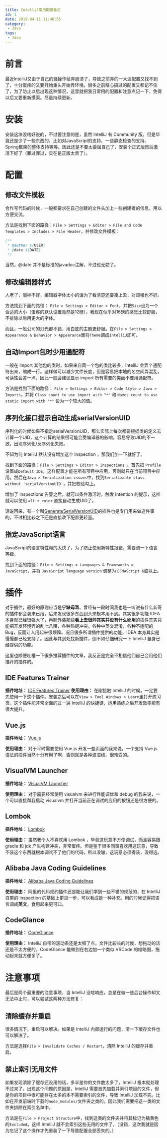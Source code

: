 ```yaml
---
title: IntelliJ常用配置备忘
id: 1
date: 2019-04-11 11:46:55
category:
 - Java
tags:
 - Java
---
```


# 前言
最近IntelliJ又由于自己的骚操作给弄崩溃了，导致之前弄的一大波配置又找不到了，十分蛋疼的又要开始重头开始弄环境。很多之前精心搞过的配置又都记不住了，为了防止以后出现这种情况，这里就把我日常用的配置和注意点记一下，免得以后又要重新摸索。尽量持续更新。

# 安装
安装这块没啥好说的，不过要注意的是，虽然 IntelliJ 有 Community 版，但是毕竟还是少了一些东西的，比如对JavaScript的支持、一些静态检查的支持、Spring框架的整体支持等等。因此还是不要太委屈自己了，安装个正式版然后激活下好了（罪过罪过，实在是正版太贵了）。

# 配置
## 修改文件模板
合作写代码的时候，一般都要求在自己创建的文件头加上一些创建者的信息，用以方便交流。

方法是找到下面的路径：`File > Settings > Editor > File and Code Templates > Includes > File Header`，并修改文件模板：
```java
/**
 * @author ${USER}
 * @date ${DATE}
 */
```
当然，@date 并不是标准的javadoc注解，不过也无妨了。

## 修改编辑器样式
人老了，眼神不好，编辑器字体太小的话为了看清楚还要凑上去，对颈椎也不好。

方法找到下面的路径： `File > Settings > Editor > Font`，并把`Size`设为一个合适的大小（蛋疼的默认设置竟然是12磅），我现在似乎对16磅的感觉比较舒服，不排除以后用更大的字体。

而且，一般公司的灯光都不错，用白底的主题更舒服。在`File > Settings > Appearance & Behavior > Appearance`里将`Theme`调成`IntelliJ`即可。

## 自动Import包时少用通配符
一般在 import 其他包的类时，如果来自同一个包的类比较多，IntelliJ 会弄个通配符出来，缩成一行。这样做可以减少文件长度，但是容易把本地的名空间弄混乱，可读性会差一点，因此一般会建议显示 import 所有需要的类而不要用通配符。

方法是找到下面的路径： `File > Settings > Editor > Code Style > Java > Imports`，并将 `Class count to use import with "*"` 和 `Names count to use static import with "*"` 设为一个较大的值。

## 序列化接口提示自动生成serialVersionUID
序列化的时候如果不指定serialVersionUID，那么实际上每次都要根据类的定义去计算一个UID，这个计算的结果很可能会受编译器的影响，容易导致UID的不一致，出现序列化/反序列化失败。

不知为何 IntelliJ 默认没有增加这个 Inspection ，那我们加一下就好了。

找到下面的路径：`File > Settings > Editor > Inspections `。首先把 `Profile` 设置成`Default IDE`，这样配置才能在所有项目中应用，否则就只在当前项目中应用。然后在`Java > Serialization issues`中，找到`Serializable class without 'serialVersionUID'`，并把校验勾上。

增加了 Inspections 告警之后，就可以条件激活时，触发 Intention 的提示，这样就可以使用 `alt + enter` 直接自动生成UID了。

话说回来，有一个叫[GenerateSerialVersionUID](https://plugins.jetbrains.com/plugin/185-generateserialversionuid)的插件也是专门用来做这件事的，不过相比较之下还是直接改下配置更轻量。

## 指定JavaScript语言
JavaScript的语言特性飚的太快了，为了防止使用新特性报错，需要调一下语言等级。

找到下面的路径：`File > Settings > Languages & Frameworks > JavaScript`，并将 `JavaScript language version` 调整为 `ECMAScript 6`或以上。

# 插件
对于插件，最好的原则应当是**宁缺毋滥**。曾经有一段时间我也是一听说有什么新奇的插件都会装来已用，后来发现很多东西到头来根本用不到。其实很多功能 IDEA 本身就已经很强大了，再额外装那些**看上去很帅其实并没有什么卵用**的插件其实只能把开发环境弄的乱七八糟，各种热键冲突，各种中英文混淆，各种不适配的Bug，反而让人用起来很烦躁。况且很多所谓插件提供的功能，IDEA 本身其实是慢慢都已经支持了。因此与其到处找新插件，倒不如仔细研究一下 IntelliJ 自身已经提供的功能。

这里也顺便吐槽一下很多推荐插件的文章，我反正是完全不相信他们自己会用他们推荐的插件的。

## IDE Features Trainer

**插件地址：** [IDE Features Trainer](https://plugins.jetbrains.com/plugin/8554-ide-features-trainer)
**使用理由：** 在刚接触 IntelliJ 的时候，一定要先使用一下这个插件。安装之后可以在`View > Tool Windows > Learn`里打开练习页。这个插件能非常全面的过一遍 IntelliJ 的快捷键，运用熟练之后开发效率能有很大提升。

## Vue.​js

**插件地址：** [Vue.js](https://plugins.jetbrains.com/plugin/9442-vue-js)

**使用理由：** 对于平时需要使用 Vue.js 开发一些页面的我来说，一个支持 Vue.js 语法的插件当然十分有用了啊，否则就是各种波浪线，很难受的。

## VisualVM Launcher

**插件地址：** [VisualVM Launcher](https://plugins.jetbrains.com/plugin/7115-visualvm-launcher)

**使用理由：** 对于需要经常使用 visualvm 来进行性能调优和 debug 的我来说，一个可以直接帮我启动 visualvm 并打开当前正在调试的应用的按钮还是很方便的。

## Lombok

**插件地址：** [Lombok](https://plugins.jetbrains.com/plugin/6317-lombok)

**使用理由：** 虽然我个人不喜欢用 Lombok ，毕竟这玩意不方便调试，而且容易跟 gradle 和 jdk 产生构建冲突，非常蛋疼。但是鉴于很多同事喜欢用这玩意，导致不装这个东西就根本调试不了他们的代码，所以没辙，这玩意必须得装，没得选。

## Alibaba Java Coding Guidelines

**插件地址：** [Alibaba Java Coding Guidelines](https://plugins.jetbrains.com/plugin/10046-alibaba-java-coding-guidelines)

**使用理由：** 阿里的代码规约插件还是能让我们学到一些不错的规范的，在 IntelliJ 自带的 Inspection 的基础上更进一步，可以看成是一种补充。用的时候记得把语言调成**英文**，食用起来更可口。

## CodeGlance

**插件地址：** [CodeGlance](https://plugins.jetbrains.com/plugin/7275-codeglance)

**使用理由：** IntelliJ 自带的滚动条还是太细了点，文件比较长的时候，想拖动的话还是不太方便的。CodeGlance 能做到在右边加一个类似 VSCode 的缩略图，拖动起来就方便多了。

# 注意事项
最后是两个最重要的注意事项，当 IntelliJ 没啥响应，总是在做一些后台操作却又无法中止时，可以尝试这两种方法修复：

## 清除缓存并重启

很多情况下，重启可以解决。如果是 IntelliJ 内部运行的问题，清一下缓存文件也可以解决了。

方法是选择`File > Invalidate Caches / Restart`，清除 IntelliJ 的缓存并重启。

## 禁止索引无用文件
如果发现清除了缓存还没用的话，多半是你的文件数太多了，IntelliJ 根本就处理不过来了。出现这个问题的原因是，IntelliJ 需要首先加载并索引项目的文件，但是你的项目中很可能存在太多的本不需要索引的文件，导致 IntelliJ 加载不完。比如在开发前端时下载的`node_modules/`文件夹之类的。因此我们需要把这一类的文件夹排除在索引名单中。

方法是在`File > Project Structure`中，找到这类的文件夹并将其标记为橘黄色的`Excluded`。这样 IntelliJ 就不会索引这些无用的文件了。（没错，这次我就是因为忘记了这个操作才先重装了一下导致配置全部丢失的。）
